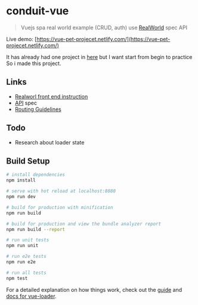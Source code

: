# conduit-vue

> Vuejs spa real world example (CRUD, auth) use [RealWorld](https://github.com/gothinkster/realworld) spec API

Live demo: [https://vue-pet-projecet.netlify.com/](https://vue-pet-projecet.netlify.com/)

It has already had one project in [here](https://github.com/gothinkster/vue-realworld-example-app) but I want start from begin to practice So i made this project.

## Links

- [Realworl front end instruction](https://github.com/gothinkster/realworld-starter-kit/blob/master/FRONTEND_INSTRUCTIONS.md)
- [API](https://github.com/gothinkster/realworld/tree/master/api) spec
- [Routing Guidelines](https://github.com/gothinkster/realworld/tree/master/spec#routing-guidelines)

## Todo

- Research about loader state

## Build Setup

``` bash
# install dependencies
npm install

# serve with hot reload at localhost:8080
npm run dev

# build for production with minification
npm run build

# build for production and view the bundle analyzer report
npm run build --report

# run unit tests
npm run unit

# run e2e tests
npm run e2e

# run all tests
npm test
```

For a detailed explanation on how things work, check out the [guide](http://vuejs-templates.github.io/webpack/) and [docs for vue-loader](http://vuejs.github.io/vue-loader).